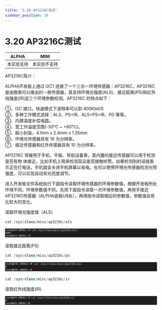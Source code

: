 ```yaml
---
title: '3.20 AP3216C测试'
sidebar_position: 20
---
```


# 3.20 AP3216C测试

| ALPHA | MINI |
| ----- | ---- |
| 本实验支持 | 本实验不支持 |

AP3216C简介：

ALPHA开发板上通过 I2C1 连接了一个三合一环境传感器：AP3216C，AP3216C 是由敦南可以推出的一款传感器，其支持环境光强度(ALS)、接近距离(PS)和红外线强度(IR)这三个环境参数检测。AP3216C 的特点如下：

①、I2C 接口，快速模式下波特率可以到 400Kbit/S<br />
②、多种工作模式选择：ALS、PS+IR、ALS+PS+IR、PD 等等。<br />
③、内建温度补偿电路。<br />
④、宽工作温度范围(-30°C ~ +80°C)。<br />
⑤、超小封装，4.1mm x 2.4mm x 1.35mm<br />
⑥、环境光传感器具有 16 为分辨率。<br />
⑦、接近传感器和红外传感器具有 10 为分辨率。

AP3216C 常被用于手机、平板、导航设备等，其内置的接近传感器可以用于检测是否有物
体接近，比如手机上用来检测耳朵是否接触听筒，如果检测到的话就表示正在打电话，手机就会关闭手机屏幕以省电。也可以使用环境光传感器检测光照强度，可以实现自动背光亮度调节。

进入开发板文件系统执行下面指令读取环境传感器的环境参数值，根据开发板所处环境不同，环境参数值不同，先用下面指令读取一次环境参数值，再用手接近AP3216C传感器（ALPHA底板U8处），再用指令读取相应的参数值，参数值会有比较大的变化。

读取环境光强度值（ALS）
```c#
cat /sys/class/misc/ap3216c/als
```

![3.20.1](./img/3.20.1.png)

读取接近距离(PS)
```c#
cat /sys/class/misc/ap3216c/ps
```

![3.20.2](./img/3.20.2.png)

```c#
cat /sys/class/misc/ap3216c/ir
```
读取红外线强度(IR)

![3.20.3](./img/3.20.3.png)







